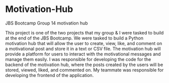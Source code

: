 # Motivation-Hub
JBS Bootcamp Group 14 motivation hub

This project is one of the two projects that my group & I were tasked to build at the end of the JBS Bootcamp.
We were tasked to build a Python motivation hub that will allow the user to create, view, like,  and comment on a motivational post and store it in a text or CSV file.
The motivation hub will provide a platform for users to interact with the motivational messages and manage them easily.
I was responsible for developing the code for the backend of the motivation hub, where the posts created by the users will be stored, viewed, liked, and commented on. 
My teammate was responsible for developing the frontend of the application.
